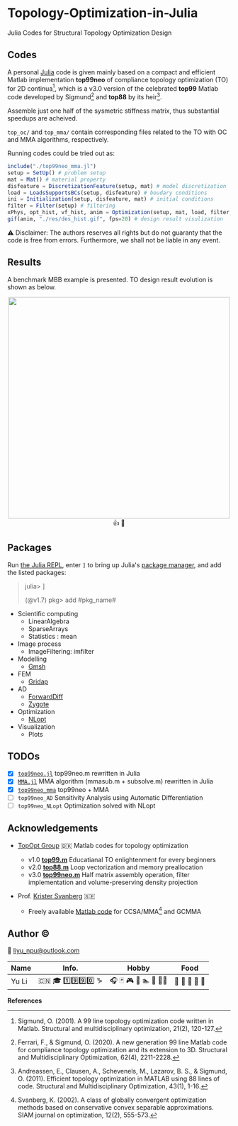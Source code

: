 # Topology-Optimization-in-Julia

Julia Codes for Structural Topology Optimization Design

## Codes

A personal [Julia](https://epubs.siam.org/doi/10.1137/141000671) code is given mainly based on a compact and efficient Matlab implementation **top99neo** of compliance topology optimization (TO) for 2D continua[^1], which is a v3.0 version of the celebrated **top99** Matlab code developed by Sigmund[^2] and **top88** by its heir[^3].

Assemble just one half of the sysmetric stiffness matrix, thus substantial speedups are acheived.

`top_oc/` and `top_mma/` contain corresponding files related to the TO with OC and MMA algorithms, respectively.

Running codes could be tried out as:

```julia
include("./top99neo_mma.jl")
setup = SetUp() # problem setup
mat = Mat() # material property
disfeature = DiscretizationFeature(setup, mat) # model discretization
load = LoadsSupportsBCs(setup, disfeature) # boudary conditions
ini = Initialization(setup, disfeature, mat) # initial conditions
filter = Filter(setup) # filtering
xPhys, opt_hist, vf_hist, anim = Optimization(setup, mat, load, filter, ini, disfeature) # optimization process
gif(anim, "./res/des_hist.gif", fps=20) # design result visulization
```

⚠️ Disclaimer: The authors reserves all rights but do not guaranty that the code is free from errors. Furthermore, we shall not be liable in any event.

## Results

A benchmark MBB example is presented. TO design result evolution is shown as below.

<!-- ![TO design evolution with MMA](./top_mma/res/des_hist.gif) -->

<div align=center>
<img src=./top_mma/res/des_hist.gif width="500">
👍 💯
</div>

## Packages

Run [the Julia REPL](https://docs.julialang.org/en/v1/stdlib/REPL/), enter `]` to bring up Julia's [package manager](https://docs.julialang.org/en/v1/stdlib/Pkg/),
and add the listed packages:

> julia> ]
>  
> (@v1.7) pkg> add #pkg_name#

- Scientific computing
  - LinearAlgebra
  - SparseArrays
  - Statistics : mean
- Image process
  - ImageFiltering: imfilter
- Modelling
  - [Gmsh](https://onlinelibrary.wiley.com/doi/10.1002/nme.2579)
- FEM
  - [Gridap](https://joss.theoj.org/papers/10.21105/joss.02520)
- AD
  - [ForwardDiff](https://arxiv.org/abs/1607.07892)
  - [Zygote](https://arxiv.org/abs/1810.07951)
- Optimization
  - [NLopt](https://github.com/stevengj/nlopt)
- Visualization
  - Plots

## TODOs

- [x] [`top99neo.jl`](./top_oc/top99neo.jl)
  top99neo.m rewritten in Julia
- [x] [`MMA.jl`](./top_mma/MMA.jl)
  MMA algorithm (mmasub.m + subsolve.m) rewritten in Julia
- [x] [`top99neo_mma`](./top_mma/top99neo_mma.jl)
  top99neo + MMA
- [ ] `top99neo_AD`
  Sensitivity Analysis using Automatic Differentiation
- [ ] `top99neo_NLopt`
  Optimization solved with NLopt

## Acknowledgements

- [TopOpt Group](https://www.topopt.mek.dtu.dk/) 🇩🇰
Matlab codes for topology optimization

  - v1.0 [**top99.m**](https://www.topopt.mek.dtu.dk/Apps-and-software/A-99-line-topology-optimization-code-written-in-MATLAB)
    Educatianal TO enlightenment for every beginners
  - v2.0 [**top88.m**](https://www.topopt.mek.dtu.dk/Apps-and-software/Efficient-topology-optimization-in-MATLAB)
    Loop vectorization and memory preallocation
  - v3.0 [**top99neo.m**](https://www.topopt.mek.dtu.dk/Apps-and-software/New-99-line-topology-optimization-code-written-in-MATLAB)
   Half matrix assembly operation, filter implementation and volume-preserving density projection

- Prof. [Krister Svanberg](https://people.kth.se/~krille/) 🇸🇪
  - Freely available [Matlab code](http://www.smoptit.se/) for CCSA/MMA[^4] and GCMMA

## Author ©️

📧 liyu_npu@outlook.com

| Name   |    Info.        |      Hobby        |     Food      |
| ------ |:---------------:|:-----------------:|:-------------:|
| Yu Li  | 🇨🇳 🎓 1️⃣9️⃣9️⃣0️⃣ ♑ | 🎧 🃏 🎮 🏀 🏊 🏃 🚴‍♂️ | 🍦 🦞 🍣 🌽 🍌 |

**References**
[^1]:Sigmund, O. (2001). A 99 line topology optimization code written in Matlab. Structural and multidisciplinary optimization, 21(2), 120-127.
[^2]: Ferrari, F., & Sigmund, O. (2020). A new generation 99 line Matlab code for compliance topology optimization and its extension to 3D. Structural and Multidisciplinary Optimization, 62(4), 2211-2228.
[^3]:Andreassen, E., Clausen, A., Schevenels, M., Lazarov, B. S., & Sigmund, O. (2011). Efficient topology optimization in MATLAB using 88 lines of code. Structural and Multidisciplinary Optimization, 43(1), 1-16.
[^4]: Svanberg, K. (2002). A class of globally convergent optimization methods based on conservative convex separable approximations. SIAM journal on optimization, 12(2), 555-573.
